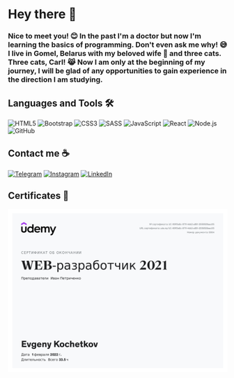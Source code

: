 # Hey there 👋 

### Nice to meet you! 😊 In the past I'm  a doctor but now I'm learning the basics of programming. Don't even ask me why! 😅 I live in Gomel, Belarus with my beloved wife 💑 and three cats. Three cats, Carl! 😹 Now I am only at the beginning of my journey, I will be glad of any opportunities to gain experience in the direction I am studying.

## Languages and Tools 🛠️

![HTML5](https://img.shields.io/badge/-HTML5-090909?style=for-the-badge&logo=HTML5&logoColor=ffffff)
![Bootstrap](https://img.shields.io/badge/-Bootstrap-090909?style=for-the-badge&logo=Bootstrap&logoColor=ffffff)
![CSS3](https://img.shields.io/badge/-CSS3-090909?style=for-the-badge&logo=CSS3&logoColor=ffffff)
![SASS](https://img.shields.io/badge/-SASS-090909?style=for-the-badge&logo=SASS&logoColor=ffffff)
![JavaScript](https://img.shields.io/badge/-JavaScript-090909?style=for-the-badge&logo=JavaScript&logoColor=ffffff)
![React](https://img.shields.io/badge/-React-090909?style=for-the-badge&logo=React&logoColor=ffffff)
![Node.js](https://img.shields.io/badge/-Node.js-090909?style=for-the-badge&logo=Node.js&logoColor=ffffff)
![GitHub](https://img.shields.io/badge/-GitHub-090909?style=for-the-badge&logo=GitHub&logoColor=ffffff)


## Contact me ☕

[![Telegram](https://img.shields.io/badge/-Telegram-090909?style=for-the-badge&logo=Telegram)](https://t.me/Evgeny_Kochetkov)
[![Instagram](https://img.shields.io/badge/-Instagram-090909?style=for-the-badge&logo=Instagram)](https://www.instagram.com/evgeny__kochetkov_/)
[![LinkedIn](https://img.shields.io/badge/-LinkedIn-090909?style=for-the-badge&logo=LinkedIn)](https://www.linkedin.com/in/evgeny--kochetkov/)

## Certificates 📃

[![WEBDEV](img/UC-95ff3e8c-971f-4db2-a851-2559509aec05.jpg)](https://www.udemy.com/certificate/UC-95ff3e8c-971f-4db2-a851-2559509aec05/)
